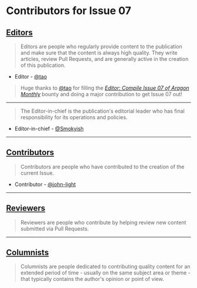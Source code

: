 # Contributors for Issue 07
## [Editors](editors.md)
> Editors are people who regularly provide content to the publication and make sure that the content is always high quality. They write articles, review Pull Requests, and are generally active in the creation of this publication.

- Editor - [@tao](https://github.com/tao)
> Huge thanks to [@tao](https://github.com/tao) for filling the [_Editor: Compile Issue 07 of Aragon Monthly_](https://github.com/aragon/aragon-monthly/issues/184) bounty and doing a major contribution to get Issue 07 out!
___
> The Editor-in-chief is the publication's editorial leader who has final responsibility for its operations and policies.

- Editor-in-chief - [@Smokyish](https://github.com/Smokyish)
___

## [Contributors](contributors.md)
> Contributors are people who have contributed to the creation of the current Issue.

- Contributor - [@john-light](https://github.com/john-light)
___

## [Reviewers](reviewers.md)
> Reviewers are people who contribute by helping review new content submitted via Pull Requests.
___

## [Columnists](columnists.md)
> Columnists are people dedicated to contributing quality content for an extended period of time - usually on the same subject area or theme - that typically contains the author's opinion or point of view.
